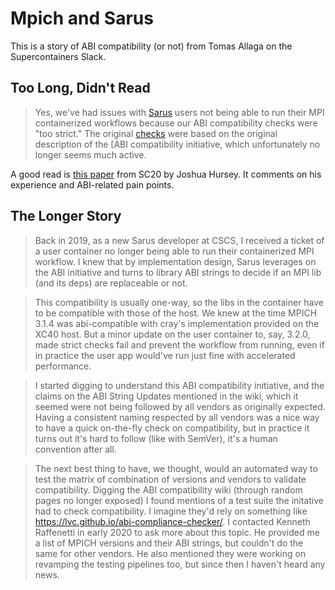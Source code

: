 # Mpich and Sarus

This is a story of ABI compatibility (or not) from Tomas Allaga on the Supercontainers Slack.

## Too Long, Didn't Read

> Yes, we've had issues with [Sarus](http://sarus.readthedocs.io/) users not being able to run their MPI containerized workflows because our ABI compatibility checks were "too strict." The original [checks](https://sarus.readthedocs.io/en/latest/user/abi_compatibility.html) were based on the original description of the [ABI compatibility initiative[](https://wiki.mpich.org/mpich/index.php/ABI_Compatibility_Initiative), which unfortunately no longer seems much active.

A good read is [this paper](https://www.computer.org/csdl/proceedings-article/canopie-hpc/2020/306200a035/1pK4QKnP3k4) from SC20 by Joshua Hursey. It comments on his experience and ABI-related pain points.

## The Longer Story

> Back in 2019, as a new Sarus developer at CSCS, I received a ticket of a user container no longer being able to run their containerized MPI workflow. I knew that by implementation design, Sarus leverages on the ABI initiative and turns to library ABI strings to decide if an MPI lib (and its deps) are replaceable or not.

> This compatibility is usually one-way, so the libs in the container have to be compatible with those of the host.  We knew at the time MPICH 3.1.4 was abi-compatible with cray's implementation provided on the XC40 host. But a minor update on the user container to, say, 3.2.0, made strict checks fail and prevent the workflow from running, even if in practice the user app would've run just fine with accelerated performance.

> I started digging to understand this ABI compatibility initiative, and the claims on the ABI String Updates mentioned in the wiki, which it seemed were not being followed by all vendors as originally expected. Having a consistent naming respected by all vendors was a nice way to have a quick on-the-fly check on compatibility, but in practice it turns out it's hard to follow (like with SemVer), it's a human convention after all.

> The next best thing to have, we thought, would an automated way to test the matrix of combination of versions and vendors to validate compatibility. Digging the ABI compatibility wiki (through random pages no longer exposed) I found mentions of a test suite the initative had to check compatibility.  I imagine they'd rely on something like https://lvc.github.io/abi-compliance-checker/. I contacted Kenneth Raffenetti in early 2020 to ask more about this topic. He provided me a list of MPICH versions and their ABI strings, but couldn't do the same for other vendors. He also mentioned they were working on revamping the testing pipelines too, but since then I haven't heard any news.
